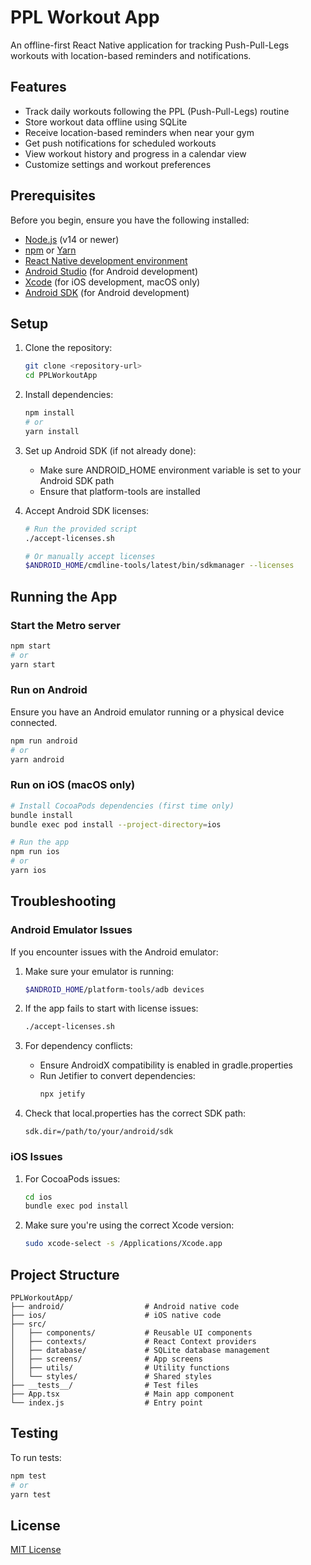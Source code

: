 # PPL Workout App

An offline-first React Native application for tracking Push-Pull-Legs workouts with location-based reminders and notifications.

## Features

- Track daily workouts following the PPL (Push-Pull-Legs) routine
- Store workout data offline using SQLite
- Receive location-based reminders when near your gym
- Get push notifications for scheduled workouts
- View workout history and progress in a calendar view
- Customize settings and workout preferences

## Prerequisites

Before you begin, ensure you have the following installed:
- [Node.js](https://nodejs.org/) (v14 or newer)
- [npm](https://www.npmjs.com/) or [Yarn](https://yarnpkg.com/)
- [React Native development environment](https://reactnative.dev/docs/environment-setup)
- [Android Studio](https://developer.android.com/studio) (for Android development)
- [Xcode](https://developer.apple.com/xcode/) (for iOS development, macOS only)
- [Android SDK](https://developer.android.com/about/versions/12/setup-sdk) (for Android development)

## Setup

1. Clone the repository:
   ```bash
   git clone <repository-url>
   cd PPLWorkoutApp
   ```

2. Install dependencies:
   ```bash
   npm install
   # or
   yarn install
   ```

3. Set up Android SDK (if not already done):
   - Make sure ANDROID_HOME environment variable is set to your Android SDK path
   - Ensure that platform-tools are installed

4. Accept Android SDK licenses:
   ```bash
   # Run the provided script
   ./accept-licenses.sh
   
   # Or manually accept licenses
   $ANDROID_HOME/cmdline-tools/latest/bin/sdkmanager --licenses
   ```

## Running the App

### Start the Metro server

```bash
npm start
# or
yarn start
```

### Run on Android

Ensure you have an Android emulator running or a physical device connected.

```bash
npm run android
# or
yarn android
```

### Run on iOS (macOS only)

```bash
# Install CocoaPods dependencies (first time only)
bundle install
bundle exec pod install --project-directory=ios

# Run the app
npm run ios
# or
yarn ios
```

## Troubleshooting

### Android Emulator Issues

If you encounter issues with the Android emulator:

1. Make sure your emulator is running:
   ```bash
   $ANDROID_HOME/platform-tools/adb devices
   ```

2. If the app fails to start with license issues:
   ```bash
   ./accept-licenses.sh
   ```

3. For dependency conflicts:
   - Ensure AndroidX compatibility is enabled in gradle.properties
   - Run Jetifier to convert dependencies:
     ```bash
     npx jetify
     ```

4. Check that local.properties has the correct SDK path:
   ```
   sdk.dir=/path/to/your/android/sdk
   ```

### iOS Issues

1. For CocoaPods issues:
   ```bash
   cd ios
   bundle exec pod install
   ```

2. Make sure you're using the correct Xcode version:
   ```bash
   sudo xcode-select -s /Applications/Xcode.app
   ```

## Project Structure

```
PPLWorkoutApp/
├── android/                  # Android native code
├── ios/                      # iOS native code
├── src/
│   ├── components/           # Reusable UI components
│   ├── contexts/             # React Context providers
│   ├── database/             # SQLite database management
│   ├── screens/              # App screens
│   ├── utils/                # Utility functions
│   └── styles/               # Shared styles
├── __tests__/                # Test files
├── App.tsx                   # Main app component
└── index.js                  # Entry point
```

## Testing

To run tests:

```bash
npm test
# or
yarn test
```

## License

[MIT License](LICENSE)
